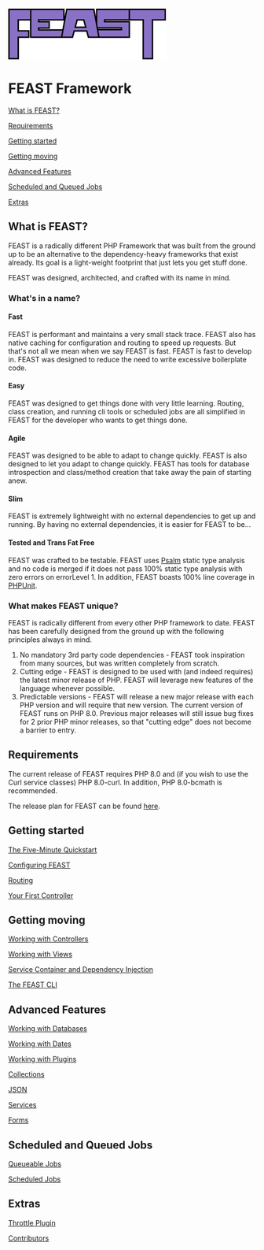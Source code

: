 ![FEAST Framework](logo.png)

# FEAST Framework

[What is FEAST?](#what-is-feast)

[Requirements](#requirements)

[Getting started](#getting-started)

[Getting moving](#getting-moving)

[Advanced Features](#advanced-features)

[Scheduled and Queued Jobs](#scheduled-and-queued-jobs)

[Extras](#extras)

## What is FEAST?

FEAST is a radically different PHP Framework that was built from the ground up to be an alternative to the
dependency-heavy frameworks that exist already. Its goal is a light-weight footprint that just lets you get stuff done.

FEAST was designed, architected, and crafted with its name in mind.

### What's in a name?

#### Fast

FEAST is performant and maintains a very small stack trace. FEAST also has native caching for configuration and routing
to speed up requests. But that's not all we mean when we say FEAST is fast. FEAST is fast to develop in. FEAST was
designed to reduce the need to write excessive boilerplate code.

#### Easy

FEAST was designed to get things done with very little learning. Routing, class creation, and running cli tools or
scheduled jobs are all simplified in FEAST for the developer who wants to get things done.

#### Agile

FEAST was designed to be able to adapt to change quickly. FEAST is also designed to let you adapt to change quickly.
FEAST has tools for database introspection and class/method creation that take away the pain of starting anew.

#### Slim

FEAST is extremely lightweight with no external dependencies to get up and running. By having no external dependencies,
it is easier for FEAST to be...

#### Tested and Trans Fat Free

FEAST was crafted to be testable. FEAST uses [Psalm](https://github.com/vimeo/psalm) static type analysis and no code is
merged if it does not pass 100% static type analysis with zero errors on errorLevel 1. In addition, FEAST boasts 100%
line coverage in [PHPUnit](https://github.com/sebastianbergmann/phpunit).

### What makes FEAST unique?

FEAST is radically different from every other PHP framework to date. FEAST has been carefully designed from the ground
up with the following principles always in mind.

1. No mandatory 3rd party code dependencies - FEAST took inspiration from many sources, but was written completely from
   scratch.
2. Cutting edge - FEAST is designed to be used with (and indeed requires)
   the latest minor release of PHP. FEAST will leverage new features of the language whenever possible.
3. Predictable versions - FEAST will release a new major release with each PHP version and will require that new
   version. The current version of FEAST runs on PHP 8.0. Previous major releases will still issue bug fixes for 2 prior
   PHP minor releases, so that "cutting edge" does not become a barrier to entry.

## Requirements

The current release of FEAST requires PHP 8.0 and (if you wish to use the Curl service classes) PHP 8.0-curl. In
addition, PHP 8.0-bcmath is recommended.

The release plan for FEAST can be found [here](release-schedule.md).

## Getting started

[The Five-Minute Quickstart](install.md)

[Configuring FEAST](config.md)

[Routing](routing.md)

[Your First Controller](first-controller.md)

## Getting moving

[Working with Controllers](controller.md)

[Working with Views](view.md)

[Service Container and Dependency Injection](service-container.md)

[The FEAST CLI](cli.md)

## Advanced Features

[Working with Databases](models.md)

[Working with Dates](date.md)

[Working with Plugins](plugin.md)

[Collections](collections.md)

[JSON](json.md)

[Services](services.md)

[Forms](forms.md)

## Scheduled and Queued Jobs

[Queueable Jobs](queues.md)

[Scheduled Jobs](cron-jobs.md)

## Extras

[Throttle Plugin](throttle.md)

[Contributors](contributors.md)